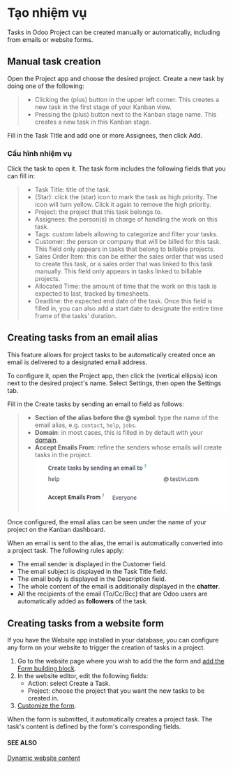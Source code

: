 # Tạo nhiệm vụ

Tasks in Odoo Project can be created manually or automatically, including from emails or website
forms.

## Manual task creation

Open the Project app and choose the desired project. Create a new task by doing one of the
following:

> - Clicking the <i class="fa fa-plus"></i> (plus) button in the upper left corner. This creates
>   a new task in the first stage of your Kanban view.
> - Pressing the <i class="fa fa-plus"></i> (plus) button next to the Kanban stage name. This
>   creates a new task in this Kanban stage.

Fill in the Task Title and add one or more Assignees, then click
Add.

<a id="task-creation-task-configuration"></a>

### Cấu hình nhiệm vụ

Click the task to open it. The task form includes the following fields that you can fill in:

> - Task Title: title of the task.
> - <i class="fa fa-star-o"></i> (Star): click the <i class="fa fa-star-o"></i> (star) icon to mark
>   the task as high priority. The icon will turn yellow. Click it again to remove the high priority.
> - Project: the project that this task belongs to.
> - Assignees: the person(s) in charge of handling the work on this task.
> - Tags: custom labels allowing to categorize and filter your tasks.
> - Customer: the person or company that will be billed for this task. This field only
>   appears in tasks that belong to billable projects.
> - Sales Order Item: this can be either the sales order that was used to create this
>   task, or a sales order that was linked to this task manually. This field only appears in tasks
>   linked to billable projects.
> - Allocated Time: the amount of time that the work on this task is expected to last,
>   tracked by timesheets.
> - Deadline: the expected end date of the task. Once this field is filled in, you can
>   also add a start date to designate the entire time frame of the tasks' duration.

<a id="task-creation-email-alias"></a>

## Creating tasks from an email alias

This feature allows for project tasks to be automatically created once an email is delivered to a
designated email address.

To configure it, open the Project app, then click the <i class="fa fa-ellipsis-v"></i> (vertical
ellipsis) icon next to the desired project's name. Select Settings, then open the
Settings tab.

Fill in the Create tasks by sending an email to field as follows:

> - **Section of the alias before the @ symbol**: type the name of the email alias, e.g. `contact`,
>   `help`, `jobs`.
> - **Domain**: in most cases, this is filled in by default with your [domain](../../../general/email_communication.md).
> - **Accept Emails From**: refine the senders whose emails will create tasks in the project.
![View of the email alias chosen on the dashboard view in Odoo Project](task_creation/email-configuration.png)

Once configured, the email alias can be seen under the name of your project on the Kanban dashboard.

When an email is sent to the alias, the email is automatically converted into a project task. The
following rules apply:

- The email sender is displayed in the Customer field.
- The email subject is displayed in the Task Title field.
- The email body is displayed in the Description field.
- The whole content of the email is additionally displayed in the **chatter**.
- All the recipients of the email (To/Cc/Bcc) that are Odoo users are automatically added as
  **followers** of the task.

## Creating tasks from a website form

If you have the Website app installed in your database, you can configure any form on your
website to trigger the creation of tasks in a project.

1. Go to the website page where you wish to add the the form and
   [add the Form building block](../../../websites/website/web_design/building_blocks.md#websites-website-web-design-building-blocks).
2. In the website editor, edit the following fields:
   - Action: select Create a Task.
   - Project: choose the project that you want the new tasks to be created in.
3. [Customize the form](../../../websites/website/web_design/building_blocks/dynamic_content.md#website-dynamic-content-form).

When the form is submitted, it automatically creates a project task. The task's content is defined
by the form's corresponding fields.

#### SEE ALSO
[Dynamic website content](../../../websites/website/web_design/building_blocks/dynamic_content.md)
